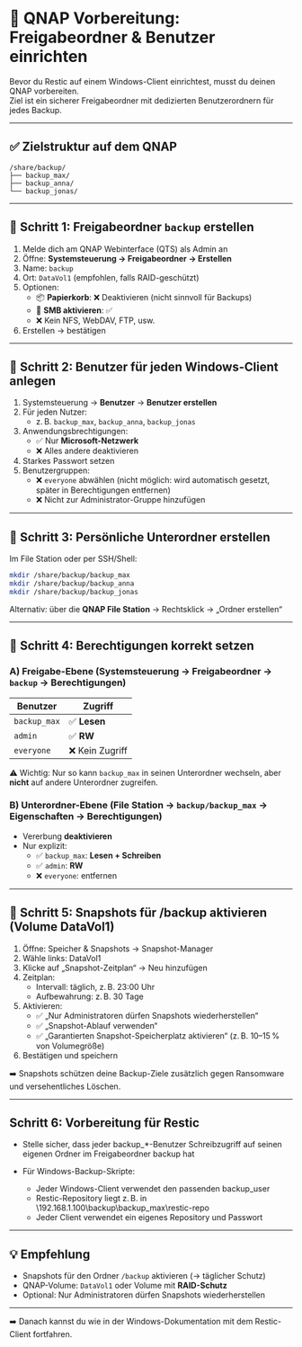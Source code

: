 # 💾 QNAP Vorbereitung: Freigabeordner & Benutzer einrichten

Bevor du Restic auf einem Windows-Client einrichtest, musst du deinen QNAP vorbereiten.  
Ziel ist ein sicherer Freigabeordner mit dedizierten Benutzerordnern für jedes Backup.

---

## ✅ Zielstruktur auf dem QNAP

```text
/share/backup/
├── backup_max/
├── backup_anna/
└── backup_jonas/
```

---

## 📁 Schritt 1: Freigabeordner `backup` erstellen

1. Melde dich am QNAP Webinterface (QTS) als Admin an
2. Öffne: **Systemsteuerung → Freigabeordner → Erstellen**
3. Name: `backup`
4. Ort: `DataVol1` (empfohlen, falls RAID-geschützt)
5. Optionen:
   - 📦 **Papierkorb**: ❌ Deaktivieren (nicht sinnvoll für Backups)
   - 🔐 **SMB aktivieren**: ✅
   - ❌ Kein NFS, WebDAV, FTP, usw.
6. Erstellen → bestätigen

---

## 👤 Schritt 2: Benutzer für jeden Windows-Client anlegen

1. Systemsteuerung → **Benutzer** → **Benutzer erstellen**
2. Für jeden Nutzer:
   - z. B. `backup_max`, `backup_anna`, `backup_jonas`
3. Anwendungsbrechtigungen:
   - ✅ Nur **Microsoft-Netzwerk**
   - ❌ Alles andere deaktivieren
4. Starkes Passwort setzen
5. Benutzergruppen:
   - ❌ `everyone` abwählen (nicht möglich: wird automatisch gesetzt, später in Berechtigungen entfernen)
   - ❌ Nicht zur Administrator-Gruppe hinzufügen

---

## 📂 Schritt 3: Persönliche Unterordner erstellen

Im File Station oder per SSH/Shell:

```bash
mkdir /share/backup/backup_max
mkdir /share/backup/backup_anna
mkdir /share/backup/backup_jonas
```

Alternativ: über die **QNAP File Station** → Rechtsklick → „Ordner erstellen“

---

## 🔐 Schritt 4: Berechtigungen korrekt setzen

### A) Freigabe-Ebene (Systemsteuerung → Freigabeordner → `backup` → Berechtigungen)

| Benutzer       | Zugriff        |
|----------------|----------------|
| `backup_max`   | ✅ **Lesen**    |
| `admin`        | ✅ **RW**       |
| `everyone`     | ❌ Kein Zugriff |

⚠️ Wichtig: Nur so kann `backup_max` in seinen Unterordner wechseln, aber **nicht** auf andere Unterordner zugreifen.

### B) Unterordner-Ebene (File Station → `backup/backup_max` → Eigenschaften → Berechtigungen)

- Vererbung **deaktivieren**
- Nur explizit:
  - ✅ `backup_max`: **Lesen + Schreiben**
  - ✅ `admin`: **RW**
  - ❌ `everyone`: entfernen

---

## 📸 Schritt 5: Snapshots für /backup aktivieren (Volume DataVol1)

1. Öffne: Speicher & Snapshots → Snapshot-Manager
2. Wähle links: DataVol1
3. Klicke auf „Snapshot-Zeitplan“ → Neu hinzufügen
4. Zeitplan:
   - Intervall: täglich, z. B. 23:00 Uhr
   - Aufbewahrung: z. B. 30 Tage
5. Aktivieren:
   - ✅ „Nur Administratoren dürfen Snapshots wiederherstellen“
   - ✅ „Snapshot-Ablauf verwenden“
   - ✅ „Garantierten Snapshot-Speicherplatz aktivieren“ (z. B. 10–15 % von Volumegröße)
6. Bestätigen und speichern

➡️ Snapshots schützen deine Backup-Ziele zusätzlich gegen Ransomware und versehentliches Löschen.

---

## Schritt 6: Vorbereitung für Restic
- Stelle sicher, dass jeder backup_*-Benutzer Schreibzugriff auf seinen eigenen Ordner im Freigabeordner backup hat

- Für Windows-Backup-Skripte:
   - Jeder Windows-Client verwendet den passenden backup_user
   - Restic-Repository liegt z. B. in \\192.168.1.100\backup\backup_max\restic-repo
   - Jeder Client verwendet ein eigenes Repository und Passwort

---

## 💡 Empfehlung

- Snapshots für den Ordner `/backup` aktivieren (→ täglicher Schutz)
- QNAP-Volume: `DataVol1` oder Volume mit **RAID-Schutz**
- Optional: Nur Administratoren dürfen Snapshots wiederherstellen

---

➡️ Danach kannst du wie in der Windows-Dokumentation mit dem Restic-Client fortfahren.
